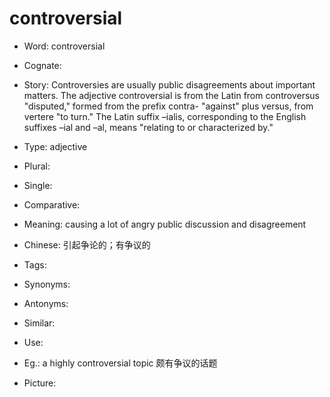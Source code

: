 # controversial

- Word: controversial
- Cognate: 
- Story: Controversies are usually public disagreements about important matters. The adjective controversial is from the Latin from controversus "disputed," formed from the prefix contra- "against" plus versus, from vertere "to turn." The Latin suffix –ialis, corresponding to the English suffixes –ial and –al, means "relating to or characterized by."

- Type: adjective
- Plural: 
- Single: 
- Comparative: 
- Meaning: causing a lot of angry public discussion and disagreement
- Chinese: 引起争论的；有争议的
- Tags: 
- Synonyms: 
- Antonyms: 
- Similar: 
- Use: 
- Eg.: a highly controversial topic 颇有争议的话题
- Picture: 

